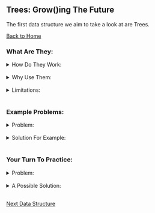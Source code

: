 ## Trees: Grow()ing The Future

The first data structure we aim to take a look at are Trees.

[Back to Home](0-welcome.md)

### What Are They:

<details>
<summary>How Do They Work:</summary>
<br>
A Tree is often used for analyzing a collection of data in a type of order that can show relativity. For example a family tree shows the relation of parent to child.
</details>
<br>

<details>
<summary>Why Use Them:</summary>
<br>
</details>
<br>


<details>
<summary>Limitations:</summary>
<br>
</details>
<br>

### Example Problems:

<details>
<summary>Problem:</summary>
<br>
</details>
<br>


<details>
<summary>Solution For Example:</summary>
<br>
</details>
<br>

### Your Turn To Practice:

<details>
<summary>Problem:</summary>
<br>
</details>
<br>


<details>
<summary>A Possible Solution:</summary>
<br>
</details>
<br>


[Next Data Structure](2-topic.md)